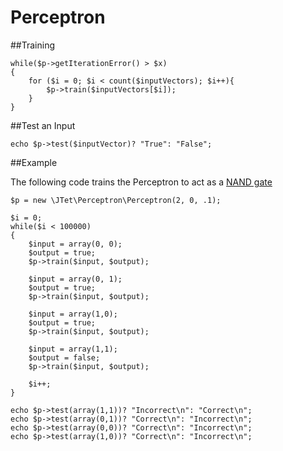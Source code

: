 Perceptron
==========

##Training

    while($p->getIterationError() > $x)
    {
        for ($i = 0; $i < count($inputVectors); $i++){
            $p->train($inputVectors[$i]);
        }
    }

##Test an Input

    echo $p->test($inputVector)? "True": "False";

##Example

The following code trains the Perceptron to act as a [NAND gate](http://en.wikipedia.org/wiki/NAND_gate)

    $p = new \JTet\Perceptron\Perceptron(2, 0, .1);

    $i = 0;
    while($i < 100000)
    {
        $input = array(0, 0);
        $output = true;
        $p->train($input, $output);

        $input = array(0, 1);
        $output = true;
        $p->train($input, $output);

        $input = array(1,0);
        $output = true;
        $p->train($input, $output);

        $input = array(1,1);
        $output = false;
        $p->train($input, $output);

        $i++;
    }

    echo $p->test(array(1,1))? "Incorrect\n": "Correct\n";
    echo $p->test(array(0,1))? "Correct\n": "Incorrect\n";
    echo $p->test(array(0,0))? "Correct\n": "Incorrect\n";
    echo $p->test(array(1,0))? "Correct\n": "Incorrect\n";
